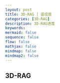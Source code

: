 ```yaml
---
layout: post
title: 3D-RAG | 苗佳哲
categories: [3D-RAG]
description: 3D-RAG进度
keywords:  
mermaid: false
sequence: false
flow: false
mathjax: false
mindmap: false
mindmap2: false
---
```


## 3D-RAG

<html lang="zh-CN">
<head>
    <meta charset="UTF-8">
    <meta name="viewport" content="width=device-width, initial-scale=1.0">
    <title>3D-RAG知识库构建与生成流程</title>
    <link rel="stylesheet" href="https://cdnjs.cloudflare.com/ajax/libs/font-awesome/6.4.0/css/all.min.css" rel="stylesheet">
    <style>
   
        
        .container {
            max-width: 100%;
            margin: 0 auto;
        }
        
        header {
            text-align: center;
            margin-bottom: 40px;
            padding: 30px;
            background: white;
            border-radius: 16px;
            box-shadow: 0 6px 20px rgba(0, 0, 0, 0.08);
            position: relative;
            overflow: hidden;
        }
        
        header::before {
            content: '';
            position: absolute;
            top: 0;
            left: 0;
            right: 0;
            height: 5px;
            background: linear-gradient(90deg, #4a6ee0, #6a4ee0, #e04e6a);
        }
        .subtitle {
            font-size: 1.3rem;
            color: #5a6c7d;
            max-width: 900px;
            margin: 0 auto;
            line-height: 1.6;
        }
        
        .flow-container {
            display: flex;
            flex-direction: column;
            gap: 40px;
        }
        
        .phase {
            background: white;
            border-radius: 16px;
            padding: 30px;
            box-shadow: 0 6px 20px rgba(0, 0, 0, 0.08);
            border: 1px solid rgba(0, 0, 0, 0.05);
            position: relative;
        }
        
        .phase-header {
            display: flex;
            align-items: center;
            margin-bottom: 30px;
            padding-bottom: 20px;
            border-bottom: 2px solid rgba(74, 110, 224, 0.2);
        }
        
        .phase-number {
            display: flex;
            align-items: center;
            justify-content: center;
            width: 60px;
            height: 60px;
            background: linear-gradient(135deg, #4a6ee0, #6a4ee0);
            border-radius: 50%;
            font-size: 1.8rem;
            font-weight: bold;
            color: white;
            margin-right: 25px;
            box-shadow: 0 4px 15px rgba(74, 110, 224, 0.3);
        }
        
        .phase-title {
            font-size: 1.9rem;
            color: #2c3e50;
            font-weight: 600;
        }
        
        .phase-description {
            color: #5a6c7d;
            margin-top: 8px;
            font-size: 1.1rem;
        }
        
        .steps-container {
            display: grid;
            grid-template-columns: repeat(auto-fit, minmax(320px, 1fr));
            gap: 25px;
        }
        
        .step {
            background: #f8fafc;
            border-radius: 12px;
            padding: 25px;
            transition: all 0.3s ease;
            border-left: 5px solid #4a6ee0;
            box-shadow: 0 4px 12px rgba(0, 0, 0, 0.05);
            position: relative;
            overflow: hidden;
        }
        
        .step::before {
            content: '';
            position: absolute;
            top: 0;
            left: 0;
            width: 100%;
            height: 4px;
            background: linear-gradient(90deg, #4a6ee0, #6a4ee0);
            transform: scaleX(0);
            transform-origin: left;
            transition: transform 0.3s ease;
        }
        
        .step:hover {
            transform: translateY(-5px);
            box-shadow: 0 8px 25px rgba(0, 0, 0, 0.1);
        }
        
        .step:hover::before {
            transform: scaleX(1);
        }
        
        .step-header {
            display: flex;
            align-items: center;
            margin-bottom: 18px;
        }
        
        .step-icon {
            width: 50px;
            height: 50px;
            display: flex;
            align-items: center;
            justify-content: center;
            background: rgba(74, 110, 224, 0.1);
            border-radius: 10px;
            margin-right: 18px;
            font-size: 1.4rem;
            color: #4a6ee0;
        }
        
        .step-title {
            font-size: 1.4rem;
            color: #2c3e50;
            font-weight: 600;
        }
        
        .step-content {
            line-height: 1.7;
            color: #5a6c7d;
        }
        
        .step-content ul {
            padding-left: 22px;
            margin-top: 12px;
        }
        
        .step-content li {
            margin-bottom: 10px;
            position: relative;
        }
        
        .step-content li::marker {
            color: #4a6ee0;
        }
        
        .arrow {
            text-align: center;
            font-size: 2.2rem;
            color: #4a6ee0;
            margin: 15px 0;
            opacity: 0.7;
        }
        
        .tech-tags {
            display: flex;
            flex-wrap: wrap;
            gap: 10px;
            margin-top: 18px;
        }
        
        .tech-tag {
            background: rgba(74, 110, 224, 0.1);
            color: #4a6ee0;
            padding: 6px 14px;
            border-radius: 20px;
            font-size: 0.85rem;
            border: 1px solid rgba(74, 110, 224, 0.2);
            font-weight: 500;
        }
        
        .output-box {
            background: rgba(234, 240, 255, 0.7);
            border-radius: 10px;
            padding: 18px;
            margin-top: 20px;
            border: 1px dashed rgba(74, 110, 224, 0.4);
        }
        
        .output-title {
            font-weight: bold;
            color: #4a6ee0;
            margin-bottom: 10px;
            display: flex;
            align-items: center;
            font-size: 1.1rem;
        }
        
        .output-title::before {
            content: "➤";
            margin-right: 10px;
            color: #4a6ee0;
        }
        
        .example-box {
            background: rgba(255, 248, 225, 0.7);
            border-radius: 10px;
            padding: 18px;
            margin-top: 20px;
            border-left: 4px solid #e0b34e;
        }
        
        .example-title {
            font-weight: bold;
            color: #b38c2e;
            margin-bottom: 10px;
            font-size: 1.1rem;
        }
        
        .process-note {
            background: rgba(225, 245, 254, 0.7);
            border-radius: 10px;
            padding: 18px;
            margin-top: 20px;
            border-left: 4px solid #4ab8e0;
        }
        
        .process-note-title {
            font-weight: bold;
            color: #2a7b9b;
            margin-bottom: 10px;
            font-size: 1.1rem;
        }
        
        .diagram-placeholder {
            background: #f0f5ff;
            border-radius: 12px;
            padding: 25px;
            margin-top: 25px;
            text-align: center;
            border: 2px dashed #a0b8f0;
        }
        
        .diagram-title {
            font-weight: bold;
            color: #4a6ee0;
            margin-bottom: 15px;
            font-size: 1.2rem;
        }
        
        .diagram-content {
            display: flex;
            justify-content: center;
            align-items: center;
            min-height: 120px;
            color: #7a8bb3;
            font-style: italic;
        }
        
        @media (max-width: 768px) {
            .steps-container {
                grid-template-columns: 1fr;
            }
            
            h1 {
                font-size: 2.2rem;
            }
            
            .phase-title {
                font-size: 1.6rem;
            }
            
            .phase-header {
                flex-direction: column;
                text-align: center;
            }
            
            .phase-number {
                margin-right: 0;
                margin-bottom: 15px;
            }
        }
        
        .footer-note {
            text-align: center;
            margin-top: 40px;
            padding: 20px;
            color: #7a8bb3;
            font-size: 0.95rem;
        }
    </style>
</head>
<body>
    <div class="container">
        <header>
            <h1>3D-RAG知识库构建与生成流程</h1>
            <p class="subtitle">基于检索增强生成的多视图3D模型创建流程，通过检索参考信息增强生成过程，实现高质量3D模型生成</p>
        </header>
        <div class="flow-container">
            <!-- 第一阶段：知识库构建 -->
            <div class="phase">
                <div class="phase-header">
                    <div class="phase-number">1</div>
                    <div>
                        <h2 class="phase-title">知识库构建（离线流程）</h2>
                        <p class="phase-description">准备多模态数据并构建可检索的知识库，为后续检索增强生成提供基础</p>
                    </div>
                </div>
                
                <div class="steps-container">
                    <div class="step">
                        <div class="step-header">
                            <div class="step-icon"><i class="fas fa-database"></i></div>
                            <h3 class="step-title">数据准备与组织</h3>
                        </div>
                        <div class="step-content">
                            <p>收集并整理对象的多视图图像和文本描述，构建结构化数据单元：</p>
                            <ul>
                                <li><strong>文档ID：</strong>唯一标识符，用于检索和管理</li>
                                <li><strong>多视图图像：</strong>12-24张环绕Y轴均匀分布的图像，覆盖对象全貌</li>
                                <li><strong>文本描述：</strong>详细的对象特征描述，包括形状、颜色、材质等</li>
                                <li><strong>元数据：</strong>对象类别、创建时间、来源等信息</li>
                            </ul>
                            <div class="example-box">
                                <div class="example-title">数据单元示例：</div>
                                <p><strong>文档ID:</strong> Pikachu_001</p>
                                <p><strong>图像集:</strong> [view_0.png, view_30.png, ..., view_330.png] (12张图像)</p>
                                <p><strong>描述:</strong> "黄色的电属性宝可梦，身高0.4m，有闪电形状的尾巴和红扑扑的脸颊，耳朵尖端为黑色"</p>
                                <p><strong>元数据:</strong> 类别=宝可梦, 创建日期=2023-10-05</p>
                            </div>
                        </div>
                    </div>
                    
                    <div class="step">
                        <div class="step-header">
                            <div class="step-icon"><i class="fas fa-project-diagram"></i></div>
                            <h3 class="step-title">创建嵌入向量</h3>
                        </div>
                        <div class="step-content">
                            <p>使用多模态模型提取文本和图像的特征表示：</p>
                            <ul>
                                <li><strong>文本嵌入：</strong>使用BGE、OpenAI text-embedding等模型将描述文本转换为向量</li>
                                <li><strong>图像嵌入：</strong>使用CLIP、DINOv2等模型提取每张视图的图像特征</li>
                                <li><strong>特征聚合：</strong>采用平均池化或注意力池化将所有视图特征聚合成全局对象表示</li>
                                <li><strong>向量融合：</strong>将文本向量和图像向量融合为统一的对象表示向量</li>
                            </ul>
                            <div class="process-note">
                                <div class="process-note-title">处理流程：</div>
                                <p>单视图特征提取 → 多视图特征聚合 → 文本特征提取 → 多模态特征融合 → 统一对象向量</p>
                            </div>
                            <div class="tech-tags">
                                <span class="tech-tag">CLIP</span>
                                <span class="tech-tag">BGE</span>
                                <span class="tech-tag">DINOv2</span>
                                <span class="tech-tag">特征池化</span>
                                <span class="tech-tag">多模态融合</span>
                            </div>
                        </div>
                    </div>
                    
                    <div class="step">
                        <div class="step-header">
                            <div class="step-icon"><i class="fas fa-cube"></i></div>
                            <h3 class="step-title">构建向量数据库</h3>
                        </div>
                        <div class="step-content">
                            <p>将处理后的向量和元数据存入向量数据库，构建可检索的知识库：</p>
                            <ul>
                                <li><strong>向量索引：</strong>使用HNSW或IVF算法构建高效索引结构</li>
                                <li><strong>元数据存储：</strong>关联向量与原始图像、文本描述和其他元数据</li>
                                <li><strong>数据库优化：</strong>配置合适的相似度度量（如余弦相似度）和检索参数</li>
                                <li><strong>质量验证：</strong>测试检索效果，确保相关对象能被正确检索</li>
                            </ul>
                            <div class="output-box">
                                <div class="output-title">输出成果：</div>
                                <p>包含对象向量表示、原始多视图图像和文本描述的可检索知识库，支持高效相似性搜索</p>
                            </div>
                            <div class="tech-tags">
                                <span class="tech-tag">ChromaDB</span>
                                <span class="tech-tag">Pinecone</span>
                                <span class="tech-tag">Milvus</span>
                                <span class="tech-tag">Qdrant</span>
                                <span class="tech-tag">HNSW</span>
                            </div>
                        </div>
                    </div>
                </div>
                
                <div class="diagram-placeholder">
                    <div class="diagram-title">知识库构建流程示意图</div>
                    <div class="diagram-content">
                        [原始数据] → [特征提取] → [向量融合] → [索引构建] → [向量数据库]
                    </div>
                </div>
            </div>
            
            <!-- 第二阶段：查询与生成 -->
            <div class="phase">
                <div class="phase-header">
                    <div class="phase-number">2</div>
                    <div>
                        <h2 class="phase-title">查询与生成（在线流程）</h2>
                        <p class="phase-description">基于用户查询检索相关知识，增强生成条件，创建符合需求的多视图图像</p>
                    </div>
                </div>
                
                <div class="steps-container">
                    <div class="step">
                        <div class="step-header">
                            <div class="step-icon"><i class="fas fa-search"></i></div>
                            <h3 class="step-title">检索 (Retrieve)</h3>
                        </div>
                        <div class="step-content">
                            <p>根据用户查询在知识库中检索最相关的参考对象：</p>
                            <ul>
                                <li><strong>查询向量化：</strong>使用相同的嵌入模型将用户查询转换为向量</li>
                                <li><strong>相似性搜索：</strong>在向量数据库中使用余弦相似度等算法查找最相似的K个对象</li>
                                <li><strong>结果排序：</strong>根据相似度得分对结果进行排序</li>
                                <li><strong>返回参考信息：</strong>获取Top-K对象的完整信息（多视图图像和描述）</li>
                            </ul>
                            <div class="example-box">
                                <div class="example-title">用户查询示例：</div>
                                <p>"一个红色的皮卡丘，戴着侦探帽，手里拿着放大镜"</p>
                            </div>
                            <div class="output-box">
                                <div class="output-title">检索结果：</div>
                                <p>Top-3相关对象：皮卡丘（相似度0.92）、侦探形象（相似度0.87）、红色卡通角色（相似度0.79）</p>
                            </div>
                        </div>
                    </div>
                    
                    <div class="step">
                        <div class="step-header">
                            <div class="step-icon"><i class="fas fa-plus-circle"></i></div>
                            <h3 class="step-title">增强 (Augment)</h3>
                        </div>
                        <div class="step-content">
                            <p>构建包含查询和参考信息的增强提示，为生成模型提供丰富上下文：</p>
                            <ul>
                                <li><strong>系统指令：</strong>定义生成任务和目标（如生成一致的多视图图像）</li>
                                <li><strong>用户查询：</strong>原始需求描述</li>
                                <li><strong>参考信息：</strong>检索到的对象特征、风格和细节</li>
                                <li><strong>生成要求：</strong>具体技术规范（如视图数量、分辨率、一致性要求）</li>
                                <li><strong>约束条件：</strong>需要保留或修改的特定特征</li>
                            </ul>
                            <div class="process-note">
                                <div class="process-note-title">增强提示结构：</div>
                                <p>【系统指令】+【用户查询】+【参考对象1特征】+【参考对象2特征】+【生成要求】+【约束条件】</p>
                            </div>
                            <div class="output-box">
                                <div class="output-title">增强提示输出：</div>
                                <p>结构化的多模态提示，融合用户意图、参考对象特征和技术要求</p>
                            </div>
                        </div>
                    </div>
                    
                    <div class="step">
                        <div class="step-header">
                            <div class="step-icon"><i class="fas fa-paint-brush"></i></div>
                            <h3 class="step-title">生成 (Generate)</h3>
                        </div>
                        <div class="step-content">
                            <p>多视角生成模型根据增强提示生成一致的多视图图像：</p>
                            <ul>
                                <li><strong>模型输入：</strong>增强提示，包含文本和可能的参考图像特征</li>
                                <li><strong>条件生成：</strong>模型融合参考特征和用户需求进行生成</li>
                                <li><strong>多视图一致性：</strong>确保生成的不同视角图像在几何和外观上保持一致</li>
                                <li><strong>迭代优化：</strong>根据需要调整生成参数或进行多轮生成</li>
                            </ul>
                            <div class="tech-tags">
                                <span class="tech-tag">MVDream</span>
                                <span class="tech-tag">SyncDreamer</span>
                                <span class="tech-tag">Zero-1-to-3</span>
                                <span class="tech-tag">3D-aware扩散模型</span>
                            </div>
                            <div class="output-box">
                                <div class="output-title">生成结果：</div>
                                <p>12-24张具有3D一致性的多视角图像，描绘了符合用户需求的虚拟对象</p>
                            </div>
                        </div>
                    </div>
                </div>
                
                <div class="diagram-placeholder">
                    <div class="diagram-title">RAG生成流程示意图</div>
                    <div class="diagram-content">
                        [用户查询] → [向量检索] → [增强提示构建] → [条件生成] → [多视图图像]
                    </div>
                </div>
            </div>
            
            <!-- 第三阶段：3D重建 -->
            <div class="phase">
                <div class="phase-header">
                    <div class="phase-number">3</div>
                    <div>
                        <h2 class="phase-title">3D重建（后处理）</h2>
                        <p class="phase-description">从生成的多视图图像重建高质量的3D模型，并进行优化和输出</p>
                    </div>
                </div>
                
                <div class="steps-container">
                    <div class="step">
                        <div class="step-header">
                            <div class="step-icon"><i class="fas fa-cubes"></i></div>
                            <h3 class="step-title">3D重建处理</h3>
                        </div>
                        <div class="step-content">
                            <p>使用3D重建技术从多视角图像生成3D模型：</p>
                            <ul>
                                <li><strong>输入准备：</strong>整理生成的多视角图像，确保视角分布合理</li>
                                <li><strong>相机参数估计：</strong>估计或假设每个视图的相机位置和参数</li>
                                <li><strong>几何重建：</strong>使用NeRF、3D Gaussian Splatting等技术重建3D几何</li>
                                <li><strong>纹理映射：</strong>从图像中提取并映射纹理到3D模型表面</li>
                                <li><strong>优化处理：</strong>修复几何缺陷，优化纹理质量</li>
                            </ul>
                            <div class="tech-tags">
                                <span class="tech-tag">NeRF</span>
                                <span class="tech-tag">3D Gaussian Splatting</span>
                                <span class="tech-tag">InstantNGP</span>
                                <span class="tech-tag">COLMAP</span>
                                <span class="tech-tag">纹理映射</span>
                            </div>
                        </div>
                    </div>
                    
                    <div class="step">
                        <div class="step-header">
                            <div class="step-icon"><i class="fas fa-file-export"></i></div>
                            <h3 class="step-title">模型输出与格式</h3>
                        </div>
                        <div class="step-content">
                            <p>生成最终3D模型并输出标准格式：</p>
                            <ul>
                                <li><strong>格式转换：</strong>输出为.obj, .ply, .gltf等标准3D格式</li>
                                <li><strong>质量评估：</strong>评估模型的视觉质量、几何准确性和完整性</li>
                                <li><strong>后处理：</strong>进行网格简化、法线平滑等优化操作</li>
                                <li><strong>应用部署：</strong>集成到目标平台或应用场景中</li>
                            </ul>
                            <div class="output-box">
                                <div class="output-title">最终输出：</div>
                                <p>高质量的3D模型文件，符合用户需求，可直接用于可视化、AR/VR、游戏等应用</p>
                            </div>
                        </div>
                    </div>
                </div>
                
                <div class="diagram-placeholder">
                    <div class="diagram-title">3D重建流程示意图</div>
                    <div class="diagram-content">
                        [多视图图像] → [相机参数估计] → [几何重建] → [纹理映射] → [3D模型优化] → [格式输出]
                    </div>
                </div>
            </div>
        </div>
    </div>
</body>
</html>